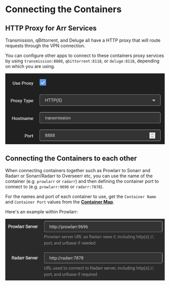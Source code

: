 # Connecting the Containers

## HTTP Proxy for Arr Services

Transmission, qBittorrent, and Deluge all have a HTTP proxy that will route requests through the VPN connection.

You can configure other apps to connect to these containers proxy services by using `transmission:8888`, `qbittorrent:8118`, or `deluge:8118`, depending on which you are using.

![Proxy Example](../static/img/proxy_example.png)

## Connecting the Containers to each other

When connecting containers together such as Prowlarr to Sonarr and Radarr or Sonarr/Radarr to Overseerr etc, you can use the name of the container (e.g. `prowlarr` or `radarr`) and then defining the container port to connect to (e.g. `prowlarr:9696` or `radarr:7878`).

For the names and port of each container to use, get the `Container Name` and `Container Port` values from the **[Container Map](../container-map)**.

Here's an example within Prowlarr:

![Prowlarr example](../static/img/container_connect_example.png)
